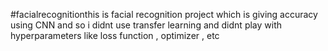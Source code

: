  #facialrecognitionthis is facial recognition project which is giving accuracy using CNN and so i didnt use transfer learning and didnt play with hyperparameters like loss function , optimizer , etc
